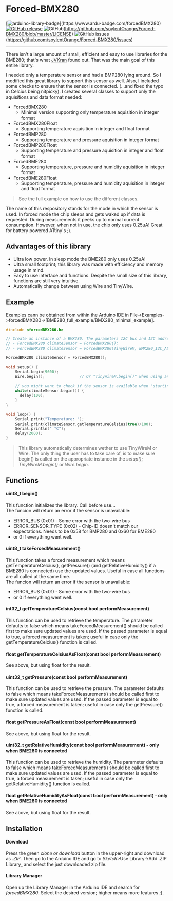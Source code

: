 # Forced-BMX280

[![arduino-library-badge](https://www.ardu-badge.com/badge/forcedBMX280.svg?)](https://www.ardu-badge.com/forcedBMX280)
[![GitHub release](https://img.shields.io/github/release/soylentOrange/Forced-BMX280.svg)](https://github.com/soylentOrange/Forced-BMX280/releases)
![GitHub](https://img.shields.io/github/license/soylentOrange/Forced-BMX280)(https://github.com/soylentOrange/Forced-BMX280/blob/master/LICENSE)
![GitHub issues](https://img.shields.io/github/issues/soylentOrange/Forced-BMX280)(https://github.com/soylentOrange/Forced-BMX280/issues)

---

There isn't a large amount of small, efficient and easy to use libraries for the BME280; that's what [JVKran](https://github.com/JVKran/Forced-BME280) found out.
That was the main goal of this entire library.

I needed only a temperature sensor and had a BMP280 lying around. So I modified this great library to support this sensor as well. Also, I included some checks to ensure that the sensor is connected. (...and fixed the typo in Celcius being nitpicky). I created several classes to support only the aquisitions and data format needed: 
* ForcedBMX280
  * Minimal version supporting only temperature aquisition in integer format
* ForcedBMX280Float
  * Supporting temperature aquisition in integer and float format
* ForcedBMP280
  * Supporting temperature and pressure aquisition in integer format
* ForcedBMP280Float
  * Supporting temperature and pressure aquisition in integer and float format
* ForcedBME280
  * Supporting temperature, pressure and humidity aquisition in integer format
* ForcedBME280Float
  * Supporting temperature, pressure and humidity aquisition in integer and float format

> See the full example on how to use the different classes.

The name of this respository stands for the mode in which the sensor is used. In forced mode the chip sleeps and gets waked up if data is requested. During measurements it peeks up to normal current consumption. However, when not in use, the chip only uses 0.25uA! Great for battery powered ATtiny's ;).

## Advantages of this library
- Ultra low power. In sleep mode the BME280 only uses 0.25uA!
- Ultra small footprint; this library was made with efficiency and memory usage in mind.
- Easy to use interface and functions. Despite the small size of this library, functions are still very intuitive.
- Automatically change between using Wire and TinyWire.


## Example
Examples cann be obtained from within the Arduino IDE in File->Examples->forcedBMX280->[BME280_full_example/BMX280_minimal_example].
```c++
#include <forcedBMX280.h>

// Create an instance of a BMX280. The parameters I2C bus and I2C address are optional. For example:
// - ForcedBMX280 climateSensor = ForcedBMX280();
// - ForcedBMX280 climateSensor = ForcedBMX280(TinyWireM, BMX280_I2C_ALT_ADDR);

ForcedBMX280 climateSensor = ForcedBMX280(); 

void setup() {
	Serial.begin(9600);
	Wire.begin(); 				// Or "TinyWireM.begin()" when using an ATtiny.
	
	// you might want to check if the sensor is available when "starting it up"
	while(climateSensor.begin()) {
	  delay(100);
	} 
}

void loop() {
	Serial.print("Temperature: ");
	Serial.print(climateSensor.getTemperatureCelsius(true)/100);
	Serial.println(" °C");
	delay(2000);
}
```

> This library automatically determines wether to use TinyWireM or Wire. The only thing the user has to take care of, is to make sure begin() is called
on the appropriate instance in the _setup()_; _TinyWireM.begin()_ or _Wire.begin_.

## Functions
#### uint8_t begin() 
This function initializes the library. Call before use...  
The funcion will return an error if the sensor is unavailable:
* ERROR_BUS (0x01) - Some error with the two-wire bus
* ERROR_SENSOR_TYPE (0x02) - Chip-ID doesn't match our expectations. Needs to be 0x58 for BMP280 and 0x60 for BME280
* or 0 if everything went well.
#### uint8_t takeForcedMeasurement() 
This function takes a forced measurement which means getTemperatureCelcius(), getPressure() (and getRelativeHumidity() if a BME280 is connected) use the updated values. Useful in case all functions are all called at the same time.  
The funcion will return an error if the sensor is unavailable:
* ERROR_BUS (0x01) - Some error with the two-wire bus
* or 0 if everything went well.
#### int32_t getTemperatureCelsius(const bool performMeasurement) 
This function can be used to retrieve the temperature. The parameter defaults to false which means takeForcedMeasurement() should be called first to make sure updated values are used. If the passed parameter is equal to true, a forced measurement is taken; useful in case only the getTemperatureCelcius() function is called.
#### float getTemperatureCelsiusAsFloat(const bool performMeasurement) 
See above, but using float for the result. 
#### uint32_t getPressure(const bool performMeasurement) 
This function can be used to retrieve the pressure. The parameter defaults to false which means takeForcedMeasurement() should be called first to make sure updated values are used. If the passed parameter is equal to true, a forced measurement is taken; useful in case only the getPressure() function is called.
#### float getPressureAsFloat(const bool performMeasurement) 
See above, but using float for the result. 
#### uint32_t getRelativeHumidity(const bool performMeasurement) - only when BME280 is connected
This function can be used to retrieve the humidity. The parameter defaults to false which means takeForcedMeasurement() should be called first to make sure updated values are used. If the passed parameter is equal to true, a forced measurement is taken; useful in case only the getRelativeHumidity() function is called.
#### float getRelativeHumidityAsFloat(const bool performMeasurement) - only when BME280 is connected
See above, but using float for the result. 


## Installation
#### Download
Press the green _clone or download_ button in the upper-right and download as _.ZIP_. Then go to the Arduino IDE and go to _Sketch_>Use Library->Add .ZIP Library_ and select the just downloaded zip file.

#### Library Manager
Open up the Library Manager in the Arduino IDE and search for *forcedBMX280*. Select the desired version; higher means more features ;).
